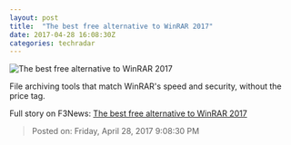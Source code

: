 ```yaml
---
layout: post
title:  "The best free alternative to WinRAR 2017"
date: 2017-04-28 16:08:30Z
categories: techradar
---
```


![The best free alternative to WinRAR 2017](http://cdn.mos.cms.futurecdn.net/QfeeSjEgohJ7KGzbRs6ktm-1200-80.jpg)

File archiving tools that match WinRAR's speed and security, without the price tag.


Full story on F3News: [The best free alternative to WinRAR 2017](http://www.f3nws.com/n/TzsNHE)

> Posted on: Friday, April 28, 2017 9:08:30 PM
